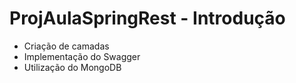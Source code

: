# ProjAulaSpringRest - Introdução

- Criação de camadas 
- Implementação do Swagger
- Utilização do MongoDB

